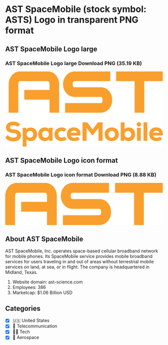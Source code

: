 # AST SpaceMobile (stock symbol: ASTS) Logo in transparent PNG format

## AST SpaceMobile Logo large

### AST SpaceMobile Logo large Download PNG (35.19 KB)

![AST SpaceMobile Logo large Download PNG (35.19 KB)](/img/orig/ASTS_BIG-c237fec6.png)

## AST SpaceMobile Logo icon format

### AST SpaceMobile Logo icon format Download PNG (8.88 KB)

![AST SpaceMobile Logo icon format Download PNG (8.88 KB)](/img/orig/ASTS-7802868f.png)

## About AST SpaceMobile

AST SpaceMobile, Inc. operates space-based cellular broadband network for mobile phones. Its SpaceMobile service provides mobile broadband services for users traveling in and out of areas without terrestrial mobile services on land, at sea, or in flight. The company is headquartered in Midland, Texas.

1. Website domain: ast-science.com
2. Employees: 386
3. Marketcap: $1.06 Billion USD


## Categories
- [x] 🇺🇸 United States
- [x] 📡 Telecommunication
- [x] 👩‍💻 Tech
- [x] 🚀 Aerospace
